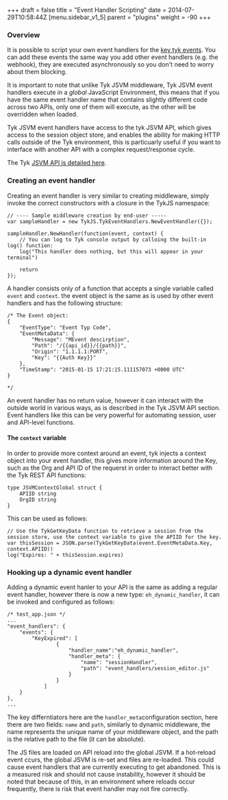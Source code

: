 +++
draft = false
title = "Event Handler Scripting"
date = 2014-07-29T10:58:44Z
[menu.sidebar_v1_5]
    parent = "plugins"
    weight = -90
+++

### Overview

It is possible to script your own event handlers for the [key tyk events](event-handlers/event-handlers/). You can add these events the same way you add other event handlers (e.g. the webhook), they are executed asynchronously so you don't need to worry about them blocking.

It is important to note that unlike Tyk JSVM middleware, Tyk JSVM event handlers execute in a *global* JavaScript Environment, this means that if you have the same event handler name that contains slightly different code across two APIs, only one of them will execute, as the other will be overridden when loaded.

Tyk JSVM event handlers have access to the tyk JSVM API, which gives access to the session object store, and enables the ability for making HTTP calls outside of the Tyk environment, this is particuarly useful if you want to interface with another API with a complex request/response cycle.

The Tyk [JSVM API is detailed here](plugins/jsvm-api/).

### Creating an event handler

Creating an event handler is very similar to creating middleware, simply invoke the correct constructors with a closure in the TykJS namespace:

    // ---- Sample middleware creation by end-user -----
    var sampleHandler = new TykJS.TykEventHandlers.NewEventHandler({});

    sampleHandler.NewHandler(function(event, context) {
        // You can log to Tyk console output by calloing the built-in log() function:
        log("This handler does nothing, but this will appear in your terminal")

        return
    });
    
A handler consists only of a function that accepts a single variable called `event` and `context`. the event object is the same as is used by other event handlers and has the following structure:

    /* The Event object:
    {
        "EventType": "Event Typ Code",
        "EventMetaData": {
            "Message": "MEvent descirption",
            "Path": "/{{api_id}}/{{path}}",
            "Origin": "1.1.1.1:PORT",
            "Key": "{{Auth Key}}"
        },
        "TimeStamp": "2015-01-15 17:21:15.111157073 +0000 UTC"
    }

    */

An event handler has no return value, however it can interact with the outside world in various ways, as is described in the Tyk JSVM API section. Event handlers like this can be very powerful for automating session, user and API-level functions.

#### The `context` variable

In order to provide more context around an event, tyk injects a context object into your event handler, this gives more information around the Key, such as the Org and API ID of the requerst in order to interact better with the Tyk REST API functions:

    type JSVMContextGlobal struct {
        APIID string
        OrgID string
    }
    
This can be used as follows:

    // Use the TykGetKeyData function to retrieve a session from the session store, use the context variable to give the APIID for the key.
    var thisSession = JSON.parse(TykGetKeyData(event.EventMetaData.Key, context.APIID))
    log("Expires: " + thisSession.expires)

### Hooking up a dynamic event handler

Adding a dynamic event hanler to your API is the same as adding a regular event handler, however there is now a new type: `eh_dynamic_handler`, it can be invoked and configured as follows:
    
    /* test_app.json */
    ...
    "event_handlers": {
        "events": {
            "KeyExpired": [
					{
						"handler_name":"eh_dynamic_handler",
						"handler_meta": {
							"name": "sessionHandler",
							"path": "event_handlers/session_editor.js"
						}
					}
				]
        }
    },
    ...
    
The key differntiators here are the `handler_meta`configuration section, here there are two fields: `name` and `path`, similarly to dynamic middleware, the name represents the unique name of your middleware object, and the path is the relative path to the file (it can be absolute).

The JS files are loaded on API reload into the global JSVM. If a hot-reload event ccurs, the global JSVM is re-set and files are re-loaded. This could cause event handlers that are currently executing to get abandoned. This is a measured risk and should not cause instability, however it should be noted that because of this, in an environment where reloads occur frequently, there is  risk that event handler may not fire correctly.


